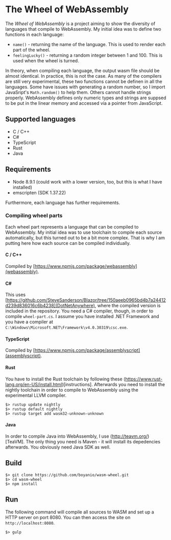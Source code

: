 # The Wheel of WebAssembly

The _Wheel of WebAssembly_ is a project aiming to show the diversity of languages that compile to WebAssembly. My initial idea was to define two functions in each language:

- `name()` - returning the name of the language. This is used to render each part of the wheel.
- `feelingLucky()` - returning a random integer between 1 and 100. This is used when the wheel is turned.

In theory, when compiling each language, the output wasm file should be almost identical. In practice, this is not the case. As many of the compilers are still very experimental, these two functions cannot be definen in all the languages. Some have issues with generating a random number, so I import JavaSript's `Math.random()` to help them. Others cannot handle strings properly. WebAssembly defines only numeric types and strings are suppsed to be put in the linear memory and accessed via a pointer from JavaScript.

## Supported languages

- C / C++
- C#
- TypeScript
- Rust
- Java

## Requirements

- Node 8.9.1 (could work with a lower version, too, but this is what I have installed)
- emscripten (SDK 1.37.22)

Furthermore, each language has further requirements.

### Compiling wheel parts

Each wheel part represents a language that can be compiled to WebAssembly. My initial idea was to use toolchain to compile each source automatically, but this turned out to be a bit more complex. That is why I am putting here how each source can be compiled individually.

#### C / C++

Compiled by [https://www.npmjs.com/package/webassembly](webassembly).

#### C#

This uses [https://github.com/SteveSanderson/Blazor/tree/150aeeb0965bd4b7a24412d239d836016c6b4238](DotNetAnywhere), where the compiled version is included in the repository. You need a C# compiler, though, in order to compile `wheel-part.cs`. I assume you have installed .NET Framework and you have a compiler at `C:\Windows\Microsoft.NET\Framework\v4.0.30319\csc.exe`.

#### TypeScript

Compiled by  [https://www.npmjs.com/package/assemblyscript](assemblyscript).

#### Rust

You have to install the Rust toolchain by following these (https://www.rust-lang.org/en-US/install.html)[instructions]. Afterwards you need to install the nightly toolchain in order to compile to WebAssembly using the experimental LLVM compiler.

```
$> rustup update nightly
$> rustup default nightly
$> rustup target add wasm32-unknown-unknown
```

#### Java

In order to compile Java into WebAssembly, I use (http://teavm.org/)[TeaVM]. The only thing you need is Maven - it will install its depedencies afterwards. You obviously need Java SDK as well.

## Build

```
$> git clone https://github.com/boyanio/wasm-wheel.git
$> cd wasm-wheel
$> npm install
```

## Run

The following command will compile all sources to WASM and set up a HTTP server on port 8080. You can then access the site on `http://localhost:8080`.

```
$> gulp
```